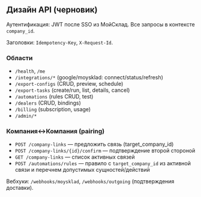 ## Дизайн API (черновик)

Аутентификация: JWT после SSO из МойСклад. Все запросы в контексте `company_id`.

Заголовки: `Idempotency-Key`, `X-Request-Id`.

### Области
- `/health`, `/me`
- `/integrations/*` (google/moysklad: connect/status/refresh)
- `/export-configs` (CRUD, preview, schedule)
- `/export-tasks` (create/run, list, details, cancel)
- `/automations` (rules CRUD, test)
- `/dealers` (CRUD, bindings)
- `/billing` (subscription, usage)
- `/admin/*`

### Компания↔Компания (pairing)
- `POST /company-links` — предложить связь (target_company_id)
- `POST /company-links/{id}/confirm` — подтверждение второй стороной
- `GET /company-links` — список активных связей
- `POST /automations/rules` — правило с `target_company_id` из активной связи и перечнем допустимых сущностей/действий

Вебхуки: `/webhooks/moysklad`, `/webhooks/outgoing` (подтверждения доставки).


